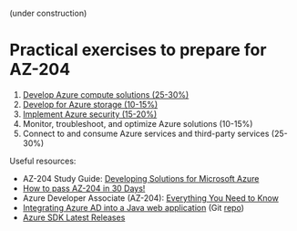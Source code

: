 (under construction)
# Practical exercises to prepare for AZ-204

1. [Develop Azure compute solutions (25-30%)](https://github.com/ebd622/az204/tree/main/1_compute)
2. [Develop for Azure storage (10-15%)](https://github.com/ebd622/az204/tree/main/2_storage)
3. [Implement Azure security (15-20%)](https://github.com/ebd622/az204/tree/main/3_security)
4. Monitor, troubleshoot, and optimize Azure solutions (10-15%)
5. Connect to and consume Azure services and third-party services (25-30%)


Useful resources:
* AZ-204 Study Guide: [Developing Solutions for Microsoft Azure](https://www.thomasmaurer.ch/2020/03/az-204-study-guide-developing-solutions-for-microsoft-azure/)
* [How to pass AZ-204 in 30 Days!](https://www.thomasmaurer.ch/2020/03/az-204-study-guide-developing-solutions-for-microsoft-azure/)
* Azure Developer Associate (AZ-204): [Everything You Need to Know](https://k21academy.com/microsoft-azure/az-204/az-204-azure-developer-associate-everything-you-need-to-know/)
* [Integrating Azure AD into a Java web application](https://docs.microsoft.com/en-us/samples/azure-samples/active-directory-java-webapp-openidconnect/integrating-azure-ad-into-a-java-web-application/) (Git [repo](https://github.com/Azure-Samples/ms-identity-java-webapp/tree/master/))
* [Azure SDK Latest Releases](https://azure.github.io/azure-sdk/releases/latest/java.html)
